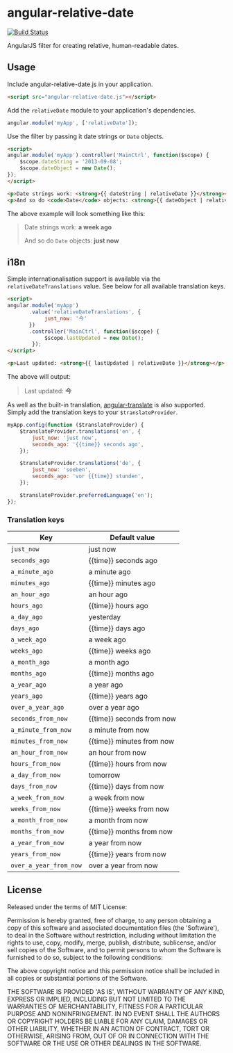 # angular-relative-date

[![Build Status](https://travis-ci.org/wildlyinaccurate/angular-relative-date.png?branch=master)](https://travis-ci.org/wildlyinaccurate/angular-relative-date)

AngularJS filter for creating relative, human-readable dates.

## Usage

Include angular-relative-date.js in your application.

```html
<script src="angular-relative-date.js"></script>
```

Add the `relativeDate` module to your application's dependencies.

```js
angular.module('myApp', ['relativeDate']);
```

Use the filter by passing it date strings or `Date` objects.

```html
<script>
angular.module('myApp').controller('MainCtrl', function($scope) {
    $scope.dateString = '2013-09-08';
    $scope.dateObject = new Date();
});
</script>

<p>Date strings work: <strong>{{ dateString | relativeDate }}</strong></p>
<p>And so do <code>Date</code> objects: <strong>{{ dateObject | relativeDate }}</strong></p>
```

The above example will look something like this:

> Date strings work: **a week ago**
>
> And so do `Date` objects: **just now**

## i18n

Simple internationalisation support is available via the `relativeDateTranslations` value. See below for all available translation keys.

```html
<script>
angular.module('myApp')
       .value('relativeDateTranslations', {
            just_now: '今'
       })
       .controller('MainCtrl', function($scope) {
            $scope.lastUpdated = new Date();
        });
</script>

<p>Last updated: <strong>{{ lastUpdated | relativeDate }}</strong></p>
```

The above will output:

> Last updated: **今**

As well as the built-in translation, [angular-translate](http://angular-translate.github.io/) is also supported. Simply add the translation keys to your `$translateProvider`.

```js
myApp.config(function ($translateProvider) {
    $translateProvider.translations('en', {
        just_now: 'just now',
        seconds_ago: '{{time}} seconds ago',
    });

    $translateProvider.translations('de', {
        just_now: 'soeben',
        seconds_ago: 'vor {{time}} stunden',
    });

    $translateProvider.preferredLanguage('en');
});
```

### Translation keys

| Key                    | Default value             |
|------------------------|---------------------------|
| `just_now`             | just now                  |
| `seconds_ago`          | {{time}} seconds ago      |
| `a_minute_ago`         | a minute ago              |
| `minutes_ago`          | {{time}} minutes ago      |
| `an_hour_ago`          | an hour ago               |
| `hours_ago`            | {{time}} hours ago        |
| `a_day_ago`            | yesterday                 |
| `days_ago`             | {{time}} days ago         |
| `a_week_ago`           | a week ago                |
| `weeks_ago`            | {{time}} weeks ago        |
| `a_month_ago`          | a month ago               |
| `months_ago`           | {{time}} months ago       |
| `a_year_ago`           | a year ago                |
| `years_ago`            | {{time}} years ago        |
| `over_a_year_ago`      | over a year ago           |
| `seconds_from_now`     | {{time}} seconds from now |
| `a_minute_from_now`    | a minute from now         |
| `minutes_from_now`     | {{time}} minutes from now |
| `an_hour_from_now`     | an hour from now          |
| `hours_from_now`       | {{time}} hours from now   |
| `a_day_from_now`       | tomorrow                  |
| `days_from_now`        | {{time}} days from now    |
| `a_week_from_now`      | a week from now           |
| `weeks_from_now`       | {{time}} weeks from now   |
| `a_month_from_now`     | a month from now          |
| `months_from_now`      | {{time}} months from now  |
| `a_year_from_now`      | a year from now           |
| `years_from_now`       | {{time}} years from now   |
| `over_a_year_from_now` | over a year from now      |

## License

Released under the terms of MIT License:

Permission is hereby granted, free of charge, to any person obtaining
a copy of this software and associated documentation files (the
'Software'), to deal in the Software without restriction, including
without limitation the rights to use, copy, modify, merge, publish,
distribute, sublicense, and/or sell copies of the Software, and to
permit persons to whom the Software is furnished to do so, subject to
the following conditions:

The above copyright notice and this permission notice shall be
included in all copies or substantial portions of the Software.

THE SOFTWARE IS PROVIDED 'AS IS', WITHOUT WARRANTY OF ANY KIND,
EXPRESS OR IMPLIED, INCLUDING BUT NOT LIMITED TO THE WARRANTIES OF
MERCHANTABILITY, FITNESS FOR A PARTICULAR PURPOSE AND NONINFRINGEMENT.
IN NO EVENT SHALL THE AUTHORS OR COPYRIGHT HOLDERS BE LIABLE FOR ANY
CLAIM, DAMAGES OR OTHER LIABILITY, WHETHER IN AN ACTION OF CONTRACT,
TORT OR OTHERWISE, ARISING FROM, OUT OF OR IN CONNECTION WITH THE
SOFTWARE OR THE USE OR OTHER DEALINGS IN THE SOFTWARE.
